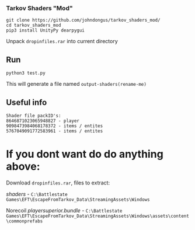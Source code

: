 
### Tarkov Shaders "Mod"


```
git clone https://github.com/johndongus/tarkov_shaders_mod/
cd tarkov_shaders_mod
pip3 install UnityPy dearpygui
```

Unpack `dropinfiles.rar` into current directory

## Run



```
python3 test.py
```

This will generate a file named `output-shaders(rename-me)`

## Useful info

```
Shader file packID's:
8646871023065948827 - player
9098473984068178372 - items / entites
5767049091772583961 - items / entites
```


# If you dont want do do anything above:

Download `dropinfiles.rar`, files to extract:

 *shaders* - `C:\Battlestate Games\EFT\EscapeFromTarkov_Data\StreamingAssets\Windows`

Norecoil *playersuperior.bundle* - `C:\Battlestate Games\EFT\EscapeFromTarkov_Data\StreamingAssets\Windows\assets\content\commonprefabs`

